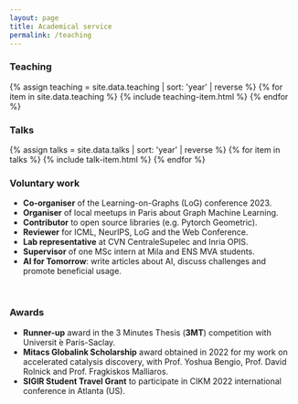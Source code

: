 ```yaml
---
layout: page
title: Academical service
permalink: /teaching
---
```



### Teaching
{% assign teaching = site.data.teaching | sort: 'year' | reverse %}
{% for item in site.data.teaching %}
  {% include teaching-item.html %}
{% endfor %}
<br>

### Talks 
{% assign talks = site.data.talks | sort: 'year' | reverse %}
{% for item in talks %}
  {% include talk-item.html %}
{% endfor %}
<br>

### Voluntary work
- **Co-organiser** of the Learning-on-Graphs (LoG) conference 2023.
- **Organiser** of local meetups in Paris about Graph Machine Learning.
- **Contributor** to open source libraries (e.g. Pytorch Geometric).
- **Reviewer** for ICML, NeurIPS, LoG and the Web Conference.
- **Lab representative** at CVN CentraleSupelec and Inria OPIS.
- **Supervisor** of one MSc intern at Mila and ENS MVA students. 
- **AI for Tomorrow**: write articles about AI, discuss challenges and promote beneficial usage.
<br>

### Awards
- **Runner-up** award in the 3 Minutes Thesis (**3MT**) competition with Universit ́e Paris-Saclay.
- **Mitacs Globalink Scholarship** award obtained in 2022 for my work on accelerated catalysis discovery, with Prof. Yoshua Bengio, Prof. David Rolnick and Prof. Fragkiskos Malliaros.
- **SIGIR Student Travel Grant** to participate in CIKM 2022 international conference in Atlanta (US). 
